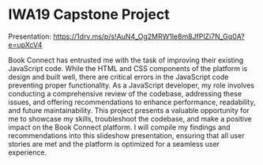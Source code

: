 <h1>IWA19 Capstone Project</h1>

Presentation:
https://1drv.ms/p/s!AuN4_Og2MRW1le8m8JfPlZi7N_Gq0A?e=upXcV4

Book Connect has entrusted me with the task of improving their existing JavaScript code. While the HTML and CSS components of the platform is design and built well, there are critical errors in the JavaScript code preventing proper functionality. As a JavaScript developer, my role involves conducting a comprehensive review of the codebase, addressing these issues, and offering recommendations to enhance performance, readability, and future maintainability. This project presents a valuable opportunity for me to showcase my skills, troubleshoot the codebase, and make a positive impact on the Book Connect platform. I will compile my findings and recommendations into this slideshow presentation, ensuring that all user stories are met and the platform is optimized for a seamless user experience.

